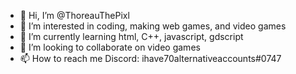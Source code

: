 - 👋 Hi, I’m @ThoreauThePixl
- 👀 I’m interested in coding, making web games, and video games
- 🌱 I’m currently learning html, C++, javascript, gdscript
- 💞️ I’m looking to collaborate on video games
- 📫 How to reach me Discord: ihave70alternativeaccounts#0747

<!---
ThoreauThePixl/ThoreauThePixl is a ✨ special ✨ repository because its `README.md` (this file) appears on your GitHub profile.
You can click the Preview link to take a look at your changes.
--->
